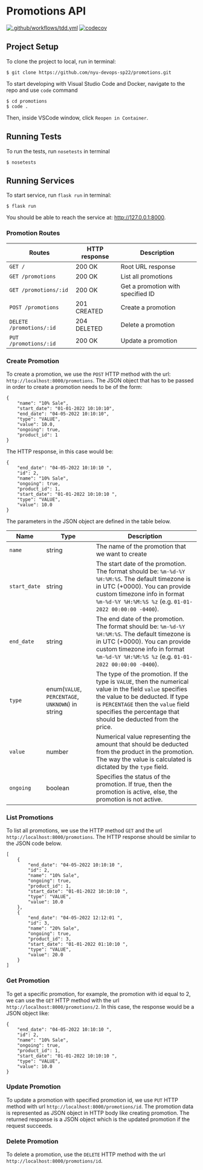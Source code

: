 # Promotions API

[![.github/workflows/tdd.yml](https://github.com/nyu-devops-sp22/promotions/actions/workflows/tdd.yml/badge.svg)](https://github.com/nyu-devops-sp22/promotions/actions/workflows/tdd.yml)
[![codecov](https://codecov.io/gh/nyu-devops-sp22/promotions/branch/main/graph/badge.svg?token=W0OM0C51G3)](https://codecov.io/gh/nyu-devops-sp22/promotions)
## Project Setup

To clone the project to local, run in terminal:

```shell
$ git clone https://github.com/nyu-devops-sp22/promotions.git
```

To start developing with Visual Studio Code and Docker, navigate to the repo and use ```code``` command

```shell
$ cd promotions
$ code .
```

Then, inside VSCode window, click `Reopen in Container`.

## Running Tests

To run the tests, run ```nosetests``` in terminal

```shell
$ nosetests
```

## Running Services

To start service, run ```flask run``` in terminal:

```shell
$ flask run
```

You should be able to reach the service at: http://127.0.0.1:8000.

### Promotion Routes

Routes | HTTP response | Description
--- | --- | ---
`GET /` | 200 OK | Root URL response
`GET /promotions`  | 200 OK | List all promotions
`GET /promotions/:id` |  200 OK | Get a promotion with specified ID
`POST /promotions` | 201 CREATED | Create a promotion
`DELETE /promotions/:id` | 204 DELETED | Delete a promotion
`PUT  /promotions/:id` | 200 OK | Update a promotion

### Create Promotion

To create a promotion, we use the `POST` HTTP method with the url: `http://localhost:8000/promotions`. The JSON object that has to be passed in order to create a promotion needs to be of the form:

```
{
    "name": "10% Sale", 
    "start_date": "01-01-2022 10:10:10",
    "end_date": "04-05-2022 10:10:10",
    "type": "VALUE",
    "value": 10.0,
    "ongoing": true,
    "product_id": 1
}
```

The HTTP response, in this case would be: 
```
{
    "end_date": "04-05-2022 10:10:10 ",
    "id": 2,
    "name": "10% Sale",
    "ongoing": true,
    "product_id": 1,
    "start_date": "01-01-2022 10:10:10 ",
    "type": "VALUE",
    "value": 10.0
}
```

The parameters in the JSON object are defined in the table below.

Name | Type | Description
--- | --- | ---
`name` | string | The name of the promotion that we want to create
`start_date`  | string | The start date of the promotion. The format should be: `%m-%d-%Y %H:%M:%S`. The default timezone is in UTC (+0000). You can provide custom timezone info in format `%m-%d-%Y %H:%M:%S %z` (e.g. `01-01-2022 00:00:00 -0400`).
`end_date` | string | The end date of the promotion. The format should be: `%m-%d-%Y %H:%M:%S`. The default timezone is in UTC (+0000). You can provide custom timezone info in format `%m-%d-%Y %H:%M:%S %z` (e.g. `01-01-2022 00:00:00 -0400`).
`type` | enum(`VALUE`, `PERCENTAGE`, `UNKNOWN`) in string | The type of the promotion. If the type is `VALUE`, then the numerical value in the field `value` specifies the value to be deducted. If type is `PERCENTAGE` then the `value` field specifies the percentage that should be deducted from the price.
`value` | number | Numerical value representing the amount that should be deducted from the product in the promotion. The way the value is calculated is dictated by the `type` field.
`ongoing` | boolean | Specifies the status of the promotion. If true, then the promotion is active, else, the promotion is not active.

### List Promotions

To list all promotions, we use the HTTP method `GET` and the url `http://localhost:8000/promotions`.
The HTTP response should be similar to the JSON code below.
```
[
    {
        "end_date": "04-05-2022 10:10:10 ",
        "id": 2,
        "name": "10% Sale",
        "ongoing": true,
        "product_id": 1,
        "start_date": "01-01-2022 10:10:10 ",
        "type": "VALUE",
        "value": 10.0
    },
    {
        "end_date": "04-05-2022 12:12:01 ",
        "id": 3,
        "name": "20% Sale",
        "ongoing": true,
        "product_id": 3,
        "start_date": "01-01-2022 01:10:10 ",
        "type": "VALUE",
        "value": 20.0
    }
]
```

### Get Promotion

To get a specific promotion, for example, the promotion with id equal to 2, we can use the `GET` HTTP method with the url `http://localhost:8000/promotions/2`. In this case, the response would be a JSON object like: 

```
{
    "end_date": "04-05-2022 10:10:10 ",
    "id": 2,
    "name": "10% Sale",
    "ongoing": true,
    "product_id": 1,
    "start_date": "01-01-2022 10:10:10 ",
    "type": "VALUE",
    "value": 10.0
}

```

### Update Promotion

To update a promotion with specified promotion id, we use `PUT` HTTP method with url `http://localhost:8000/promotions/id`. The promotion data is represented as JSON object in HTTP body like creating promotion. The returned response is a JSON object which is the updated promotion if the request succeeds.

### Delete Promotion

To delete a promotion, use the `DELETE` HTTP method with the url `http://localhost:8000/promotions/id`.
